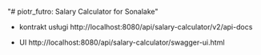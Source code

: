 "# piotr_futro: Salary Calculator for Sonalake" 

- kontrakt usługi
http://localhost:8080/api/salary-calculator/v2/api-docs

- UI
http://localhost:8080/api/salary-calculator/swagger-ui.html
